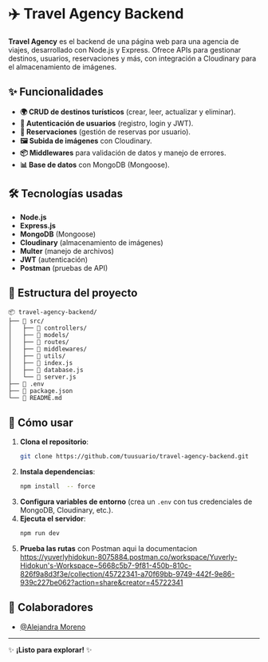 # ✈️ Travel Agency Backend  

**Travel Agency** es el backend de una página web para una agencia de viajes, desarrollado con Node.js y Express. Ofrece APIs para gestionar destinos, usuarios, reservaciones y más, con integración a Cloudinary para el almacenamiento de imágenes.  

## ✨ Funcionalidades  
- **🌍 CRUD de destinos turísticos** (crear, leer, actualizar y eliminar).  
- **👥 Autenticación de usuarios** (registro, login y JWT).  
- **📅 Reservaciones** (gestión de reservas por usuario).  
- **🖼️ Subida de imágenes** con Cloudinary.  
- **📦 Middlewares** para validación de datos y manejo de errores.  
- **📊 Base de datos** con MongoDB (Mongoose).  

## 🛠️ Tecnologías usadas  
- **Node.js**  
- **Express.js**  
- **MongoDB** (Mongoose)  
- **Cloudinary** (almacenamiento de imágenes)  
- **Multer** (manejo de archivos)  
- **JWT** (autenticación)  
- **Postman** (pruebas de API)  

## 📁 Estructura del proyecto  
```  
📦 travel-agency-backend/  
├── 📂 src/  
│   ├── 📂 controllers/  
│   ├── 📂 models/  
│   ├── 📂 routes/  
│   ├── 📂 middlewares/  
│   ├── 📂 utils/  
│   ├── 📄 index.js
│   ├── 📄 database.js
│   └── 📄 server.js
├── 📄 .env  
├── 📄 package.json  
└── 📄 README.md  
```  

## 🚀 Cómo usar  
1. **Clona el repositorio**:  
   ```bash  
   git clone https://github.com/tuusuario/travel-agency-backend.git  
   ```  
2. **Instala dependencias**:  
   ```bash  
   npm install  -- force
   ```  
3. **Configura variables de entorno** (crea un `.env` con tus credenciales de MongoDB, Cloudinary, etc.).  
4. **Ejecuta el servidor**:  
   ```bash  
   npm run dev  
   ```  
5. **Prueba las rutas** con Postman aqui la documentacion
https://yuverlyhidokun-8075884.postman.co/workspace/Yuverly-Hidokun's-Workspace~5668c5b7-9f81-450b-810c-826f9a8d3f3e/collection/45722341-a70f69bb-9749-442f-9e86-939c227be062?action=share&creator=45722341

## 🤝 Colaboradores  
- [@Alejandra Moreno](https://github.com/Aleja82)  

---  
✨ **¡Listo para explorar!** ✨
